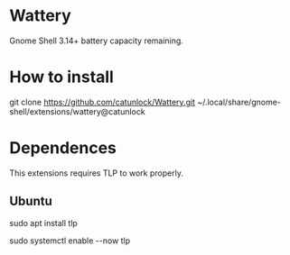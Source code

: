 # Wattery
Gnome Shell 3.14+ battery capacity remaining.

# How to install

git clone https://github.com/catunlock/Wattery.git ~/.local/share/gnome-shell/extensions/wattery@catunlock

# Dependences

This extensions requires TLP to work properly.

## Ubuntu 
sudo apt install tlp

sudo systemctl enable --now tlp
